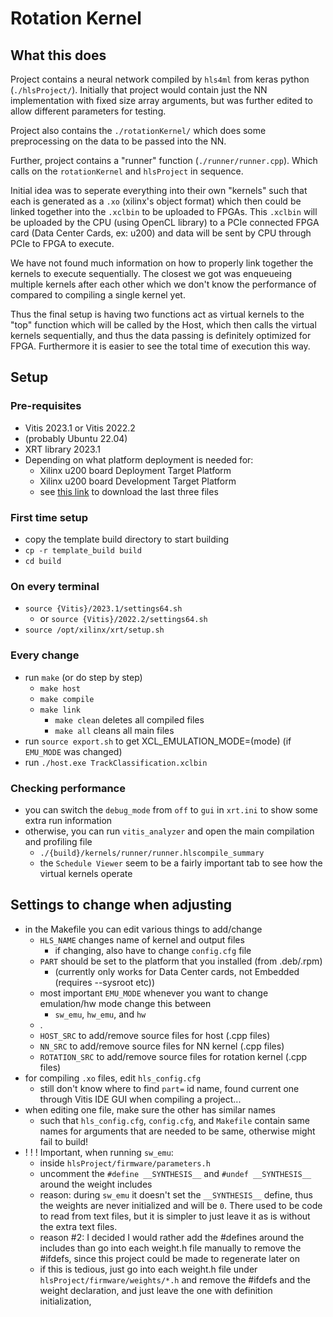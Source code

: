 # Rotation Kernel

## What this does

Project contains a neural network compiled by `hls4ml` from keras python (`./hlsProject/`). Initially that project would contain just the NN implementation with fixed size array arguments, but was further edited to allow different parameters for testing.

Project also contains the `./rotationKernel/` which does some preprocessing on the data to be passed into the NN.

Further, project contains a "runner" function (`./runner/runner.cpp`). Which calls on the `rotationKernel` and `hlsProject` in sequence.

Initial idea was to seperate everything into their own "kernels" such that each is generated as a `.xo` (xilinx's object format) which then could be linked together into the `.xclbin` to be uploaded to FPGAs. This `.xclbin` will be uploaded by the CPU (using OpenCL library) to a PCIe connected FPGA card (Data Center Cards, ex: u200) and data will be sent by CPU through PCIe to FPGA to execute.

We have not found much information on how to properly link together the kernels to execute sequentially. The closest we got was enqueueing multiple kernels after each other which we don't know the performance of compared to compiling a single kernel yet.

Thus the final setup is having two functions act as virtual kernels to the "top" function which will be called by the Host, which then calls the virtual kernels sequentially, and thus the data passing is definitely optimized for FPGA. Furthermore it is easier to see the total time of execution this way.

## Setup

### Pre-requisites

- Vitis 2023.1 or Vitis 2022.2
- (probably Ubuntu 22.04)
- XRT library 2023.1
- Depending on what platform deployment is needed for:
  - Xilinx u200 board Deployment Target Platform
  - Xilinx u200 board Development Target Platform
  - see [this link](https://www.xilinx.com/products/boards-and-kits/alveo/u200.html#gettingStarted) to download the last three files

### First time setup

- copy the template build directory to start building
- `cp -r template_build build`
- `cd build`

### On every terminal

- `source {Vitis}/2023.1/settings64.sh`
  - or `source {Vitis}/2022.2/settings64.sh`
- `source /opt/xilinx/xrt/setup.sh`

### Every change

- run `make` (or do step by step)
  - `make host`
  - `make compile`
  - `make link`
    - `make clean` deletes all compiled files
    - `make all` cleans all main files
- run `source export.sh` to get XCL_EMULATION_MODE=(mode) (if `EMU_MODE` was changed)
- run `./host.exe TrackClassification.xclbin`

### Checking performance

- you can switch the `debug_mode` from `off` to `gui` in `xrt.ini` to show some extra run information
- otherwise, you can run `vitis_analyzer` and open the main compilation and profiling file
  - `./{build}/kernels/runner/runner.hlscompile_summary`
  - the `Schedule Viewer` seem to be a fairly important tab to see how the virtual kernels operate

## Settings to change when adjusting

- in the Makefile you can edit various things to add/change
  - `HLS_NAME` changes name of kernel and output files
    - if changing, also have to change `config.cfg` file
  - `PART` should be set to the platform that you installed (from .deb/.rpm)
    - (currently only works for Data Center cards, not Embedded (requires --sysroot etc))
  - most important `EMU_MODE` whenever you want to change emulation/hw mode change this between
    - `sw_emu`, `hw_emu`, and `hw`
  - .
  - `HOST_SRC` to add/remove source files for host (.cpp files)
  - `NN_SRC` to add/remove source files for NN kernel (.cpp files)
  - `ROTATION_SRC` to add/remove source files for rotation kernel (.cpp files)
- for compiling `.xo` files, edit `hls_config.cfg`
  - still don't know where to find `part=` id name, found current one through Vitis IDE GUI when compiling a project...
- when editing one file, make sure the other has similar names
  - such that `hls_config.cfg`, `config.cfg`, and `Makefile` contain same names for arguments that are needed to be same, otherwise might fail to build!
- ! ! ! Important, when running `sw_emu`:
  - inside `hlsProject/firmware/parameters.h`
  - uncomment the `#define __SYNTHESIS__` and `#undef __SYNTHESIS__` around the weight includes
  - reason: during `sw_emu` it doesn't set the `__SYNTHESIS__` define, thus the weights are never initialized and will be `0`. There used to be code to read from text files, but it is simpler to just leave it as is without the extra text files.
  - reason #2: I decided I would rather add the #defines around the includes than go into each weight.h file manually to remove the #ifdefs, since this project could be made to regenerate later on
  - if this is tedious, just go into each weight.h file under `hlsProject/firmware/weights/*.h` and remove the #ifdefs and the weight declaration, and just leave the one with definition initialization,
